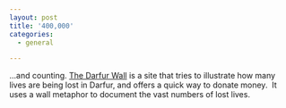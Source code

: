 ```yaml
---
layout: post
title: '400,000'
categories:
  - general

---
```


...and counting.  <a href="http://darfurwall.org/">The Darfur Wall</a> is a site that tries to illustrate how many lives are being lost in Darfur, and offers a quick way to donate money.   It uses a wall metaphor to document the vast numbers of lost lives.
